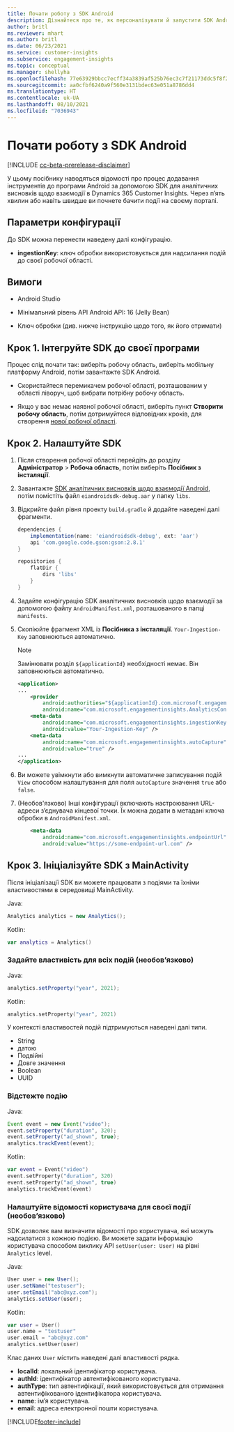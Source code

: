 ```yaml
---
title: Почати роботу з SDK Android
description: Дізнайтеся про те, як персоналізувати й запустити SDK Android
author: britl
ms.reviewer: mhart
ms.author: britl
ms.date: 06/23/2021
ms.service: customer-insights
ms.subservice: engagement-insights
ms.topic: conceptual
ms.manager: shellyha
ms.openlocfilehash: 77e63929bbcc7ecff34a3839af525b76ec3c7f21173ddc5f8f2d69f11c25c441
ms.sourcegitcommit: aa0cfbf6240a9f560e3131bdec63e051a8786dd4
ms.translationtype: HT
ms.contentlocale: uk-UA
ms.lasthandoff: 08/10/2021
ms.locfileid: "7036943"
---
```

# <a name="get-started-with-the-android-sdk"></a>Почати роботу з SDK Android

[!INCLUDE [cc-beta-prerelease-disclaimer](includes/cc-beta-prerelease-disclaimer.md)]

У цьому посібнику наводяться відомості про процес додавання інструментів до програми Android за допомогою SDK для аналітичних висновків щодо взаємодії в Dynamics 365 Customer Insights. Через п’ять хвилин або навіть швидше ви почнете бачити події на своєму порталі.

## <a name="configuration-options"></a>Параметри конфігурації
До SDK можна перенести наведену далі конфігурацію.

- **ingestionKey**: ключ обробки використовується для надсилання подій до своєї робочої області.

## <a name="prerequisites"></a>Вимоги

- Android Studio

- Мінімальний рівень API Android API: 16 (Jelly Bean)

- Ключ обробки (див. нижче інструкцію щодо того, як його отримати)

## <a name="step-1-integrate-the-sdk-into-your-application"></a>Крок 1. Інтегруйте SDK до своєї програми
Процес слід почати так: виберіть робочу область, виберіть мобільну платформу Android, потім завантажте SDK Android.

- Скористайтеся перемикачем робочої області, розташованим у області ліворуч, щоб вибрати потрібну робочу область.

- Якщо у вас немає наявної робочої області, виберіть пункт **Створити робочу область**, потім дотримуйтеся відповідних кроків, для створення [нової робочої області](create-workspace.md).

## <a name="step-2-configure-the-sdk"></a>Крок 2. Налаштуйте SDK

1. Після створення робочої області перейдіть до розділу **Адміністратор** > **Робоча область**, потім виберіть **Посібник з інсталяції**. 

1. Завантажте [SDK аналітичних висновків щодо взаємодії Android](https://download.pi.dynamics.com/sdk/EI-SDKs/ei-android-sdk.zip), потім помістіть файл `eiandroidsdk-debug.aar` у папку `libs`.

1. Відкрийте файл рівня проекту `build.gradle` й додайте наведені далі фрагменти.
    ```gradle
    dependencies {
        implementation(name: 'eiandroidsdk-debug', ext: 'aar')
        api 'com.google.code.gson:gson:2.8.1'
    }

    repositories {
        flatDir {
            dirs 'libs'
        }
    }
    ```

1. Задайте конфігурацію SDK аналітичних висновків щодо взаємодії за допомогою файлу `AndroidManifest.xml`, розташованого в папці `manifests`. 
1. Скопіюйте фрагмент XML із **Посібника з інсталяції**. `Your-Ingestion-Key` заповнюються автоматично.

   > [!NOTE]
   > Замінювати розділ `${applicationId}` необхідності немає. Він заповнюються автоматично.
   

   ```xml
   <application>
   ...
       <provider
           android:authorities="${applicationId}.com.microsoft.engagementinsights.AnalyticsContentProvider"
           android:name="com.microsoft.engagementinsights.AnalyticsContentProvider" />
       <meta-data
           android:name="com.microsoft.engagementinsights.ingestionKey"
           android:value="Your-Ingestion-Key" />
       <meta-data
           android:name="com.microsoft.engagementinsights.autoCapture"
           android:value="true" />
   ...
   </application>
   ```

1. Ви можете увімкнути або вимкнути автоматичне записування подій `View` способом налаштування для поля `autoCapture` значення `true` або `false`.

1. (Необов'язково) Інші конфігурації включають настроювання URL-адреси з’єднувача кінцевої точки. Їх можна додати в метадані ключа обробки в `AndroidManifest.xml`.
    ```xml
        <meta-data
            android:name="com.microsoft.engagementinsights.endpointUrl"
            android:value="https://some-endpoint-url.com" />
    ```

## <a name="step-3-initialize-the-sdk-from-mainactivity"></a>Крок 3. Ініціалізуйте SDK з MainActivity 

Після ініціалізації SDK ви можете працювати з подіями та їхніми властивостями в середовищі MainActivity.

    
Java:
```java
Analytics analytics = new Analytics();
```

Kotlin:
```kotlin
var analytics = Analytics()
```

### <a name="set-property-for-all-events-optional"></a>Задайте властивість для всіх подій (необов’язково)
    
Java:
```java
analytics.setProperty("year", 2021);
```

Kotlin:
```kotlin
analytics.setProperty("year", 2021)
```

У контексті властивостей подій підтримуються наведені далі типи.
- String
- датою
- Подвійні
- Довге значення
- Boolean
- UUID

### <a name="track-an-event"></a>Відстежте подію

Java:
```java
Event event = new Event("video");
event.setProperty("duration", 320);
event.setProperty("ad_shown", true);
analytics.trackEvent(event);
```

Kotlin:
```kotlin
var event = Event("video")
event.setProperty("duration", 320)
event.setProperty("ad_shown", true)
analytics.trackEvent(event)
```

### <a name="set-user-details-for-your-event-optional"></a>Налаштуйте відомості користувача для своєї події (необов’язково)

SDK дозволяє вам визначити відомості про користувача, які можуть надсилатися з кожною подією. Ви можете задати інформацію користувача способом виклику API `setUser(user: User)` на рівні `Analytics` level.

Java:
```java
User user = new User();
user.setName("testuser");
user.setEmail("abc@xyz.com");
analytics.setUser(user);
```

Kotlin:
```kotlin
var user = User()
user.name = "testuser"
user.email = "abc@xyz.com"
analytics.setUser(user)
```

Клас даних `User` містить наведені далі властивості рядка.

- **localId**: локальний ідентифікатор користувача.
- **authId**: ідентифікатор автентифікованого користувача.
- **authType**: тип автентифікації, який використовується для отримання автентифікованого ідентифікатора користувача.
- **name**: ім’я користувача.
- **email**: адреса електронної пошти користувача.

[!INCLUDE[footer-include](../includes/footer-banner.md)]
